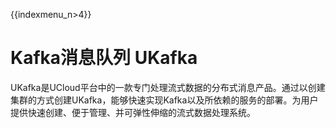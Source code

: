 {{indexmenu_n>4}}

# Kafka消息队列 UKafka

UKafka是UCloud平台中的一款专门处理流式数据的分布式消息产品。通过以创建集群的方式创建UKafka，能够快速实现Kafka以及所依赖的服务的部署。为用户提供快速创建、便于管理、并可弹性伸缩的流式数据处理系统。
